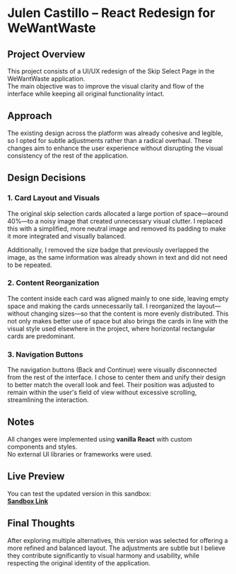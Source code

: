 # Julen Castillo – React Redesign for WeWantWaste

## Project Overview

This project consists of a UI/UX redesign of the Skip Select Page in the WeWantWaste application.  
The main objective was to improve the visual clarity and flow of the interface while keeping all original functionality intact.

## Approach

The existing design across the platform was already cohesive and legible, so I opted for subtle adjustments rather than a radical overhaul. These changes aim to enhance the user experience without disrupting the visual consistency of the rest of the application.

## Design Decisions

### 1. Card Layout and Visuals

The original skip selection cards allocated a large portion of space—around 40%—to a noisy image that created unnecessary visual clutter. I replaced this with a simplified, more neutral image and removed its padding to make it more integrated and visually balanced.  

Additionally, I removed the size badge that previously overlapped the image, as the same information was already shown in text and did not need to be repeated.

### 2. Content Reorganization

The content inside each card was aligned mainly to one side, leaving empty space and making the cards unnecessarily tall. I reorganized the layout—without changing sizes—so that the content is more evenly distributed. This not only makes better use of space but also brings the cards in line with the visual style used elsewhere in the project, where horizontal rectangular cards are predominant.

### 3. Navigation Buttons

The navigation buttons (Back and Continue) were visually disconnected from the rest of the interface. I chose to center them and unify their design to better match the overall look and feel. Their position was adjusted to remain within the user's field of view without excessive scrolling, streamlining the interaction.

## Notes

All changes were implemented using **vanilla React** with custom components and styles.  
No external UI libraries or frameworks were used.

## Live Preview

You can test the updated version in this sandbox:  
**[Sandbox Link](https://codesandbox.io/p/github/Pochico/wewantwaste-test/main?import=true&workspaceId=ws_6yXByW9ES8ZJgvB8FSofRd)**

## Final Thoughts

After exploring multiple alternatives, this version was selected for offering a more refined and balanced layout. The adjustments are subtle but I believe they contribute significantly to visual harmony and usability, while respecting the original identity of the application.
